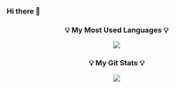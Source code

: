 ### Hi there 👋

<!--
**kihyeoon/kihyeoon** is a ✨ _special_ ✨ repository because its `README.md` (this file) appears on your GitHub profile.

Here are some ideas to get you started:

- 🔭 I’m currently working on ...
- 🌱 I’m currently learning ...
- 👯 I’m looking to collaborate on ...
- 🤔 I’m looking for help with ...
- 💬 Ask me about ...
- 📫 How to reach me: ...
- 😄 Pronouns: ...
- ⚡ Fun fact: ...
-->

<h3 align="center">💡 My Most Used Languages 💡</h3>
<p align="center">
  <a href="https://github.com/${kihyeoon}">
    <img align="center" src="https://github-readme-stats.vercel.app/api/top-langs/?username=${kihyeoon}&layout=compact&show_icons=${true}&show_owner=${true}&hide_title=${true}&theme=${nord}" />
  </a>
</p>
<h3 align="center">💡 My Git Stats 💡</h3>
<p align="center">
  <a href="https://github.com/${kihyeoon}">
    <img align="center" src="https://github-readme-stats.vercel.app/api?username=${kihyeoon}&hide=${ture}&hide_title=${ture}&show_icons=${ture}&include_all_commits=${ture}&theme=${nord}" />
  </a>
</p>
